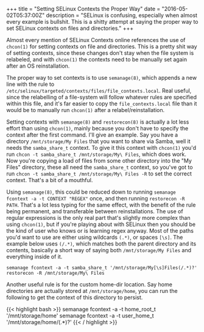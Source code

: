 +++
title = "Setting SELinux Contexts the Proper Way"
date = "2016-05-02T05:37:00Z"
description = "SELinux is confusing, especially when almost every example is bullshit. This is a shitty attempt at saying the proper way to set SELinux contexts on files and directories."
+++

Almost every mention of SELinux Contexts online references the use of `chcon(1)` for setting contexts on file and directories. This is a pretty shit way of setting contexts, since these changes don't stay when the file system is relabeled, and with `chcon(1)` the contexts need to be manually set again after an OS reinstallation.

The proper way to set contexts is to use `semanage(8)`, which appends a new line with the rule to `/etc/selinux/targeted/contexts/files/file_contexts.local`. Real useful, since the relabelling of a file-system will follow whatever rules are specified within this file, and it's far easier to copy the `file_contexts.local` file than it would be to manually run `chcon(1)` after a relabel/reinstallation.

Setting contexts with `semanage(8)` and `restorecon(8)` is actually a lot less effort than using `chcon(1)`, mainly because you don't have to specify the context after the first command. I'll give an example. Say you have a directory `/mnt/storage/My Files` that you want to share via Samba, well it needs the `samba_share_t` context. To give it this context with `chcon(1)` you'd run `chcon -t samba_share_t /mnt/storage/My\ Files`, which does work. Now you're copying a load of files from some other directory into the "My Files" directory, these all need the `samba_share_t` context, so you've got to run `chcon -t samba_share_t /mnt/storage/My\ Files -R` to set the correct context. That's a bit of a mouthful.

Using `semanage(8)`, this could be reduced down to running `semanage fcontext -a -t CONTEXT "REGEX"` once, and then running `restorecon -R PATH`. That's a lot less typing for the same effect, with the benefit of the rule being permanent, and transferable between reinstallations. The use of regular expressions is the only real part that's slightly more complex than using `chcon(1)`, but if you're playing about with SELinux then you should be the kind of user who knows or is learning regex anyway. Most of the paths you'd want to use are either using wildcards `(.*)`, or spaces `[\s]`. The example below uses `(/.*)`, which matches both the parent directory and its contents, basically a short way of saying both `/mnt/storage/My Files` and everything inside of it.

```
semanage fcontext -a -t samba_share_t '/mnt/storage/My[\s]Files(/.*)?'
restorecon -R /mnt/storage/My\ Files
```

Another useful rule is for the custom home-dir location. Say home directories are actually stored at `/mnt/storage/home`, you can run the following to get the context of this directory to persist.

{{< highlight bash >}}
semanage fcontext -a -t home_root_t '/mnt/storage/home'
semanage fcontext -a -t user_home_t '/mnt/storage/home/(.*)?'
{{< / highlight >}}
